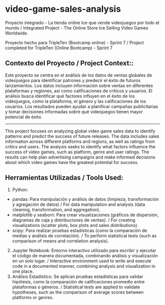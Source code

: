 # video-game-sales-analysis
Proyecto integrado - La tienda online Ice que vende videojuegos por todo el mundo / Integrated Project - The Online Store Ice Selling Video Games Worldwide.

Proyecto hecho para TripleTen (Bootcamp online) - Sprint 7 / Project completed for TripleTen (Online Bootcamp) - Sprint 7

## Contexto del Proyecto / Project Context::
Este proyecto se centra en el análisis de los datos de ventas globales de videojuegos para identificar patrones y predecir el éxito de futuros lanzamientos. Los datos incluyen información sobre ventas en diferentes plataformas y regiones, así como calificaciones de críticos y usuarios. El análisis busca identificar qué factores influyen en el éxito de los videojuegos, como la plataforma, el género y las calificaciones de los usuarios. Los resultados pueden ayudar a planificar campañas publicitarias y tomar decisiones informadas sobre qué videojuegos tienen mayor potencial de éxito.

---

This project focuses on analyzing global video game sales data to identify patterns and predict the success of future releases. The data includes sales information across different platforms and regions, as well as ratings from critics and users. The analysis seeks to identify what factors influence the success of video games, such as platform, genre and user ratings. The results can help plan advertising campaigns and make informed decisions about which video games have the greatest potential for success.

## Herramientas Utilizadas / Tools Used:
1. Python:
  - pandas: Para manipulación y análisis de datos (limpieza, transformación y agregación de datos) / For data manipulation and analysis (data cleaning, transformation, and aggregation).
  - matplotlib y seaborn: Para crear visualizaciones (gráficos de dispersión, diagramas de caja y distribuciones de ventas). / For creating visualizations (scatter plots, box plots and sales distributions).
  - scipy: Para realizar pruebas estadísticas (como la comparación de medias y análisis de correlación). / To perform statistical tests (such as comparison of means and correlation analysis).
2. Jupyter Notebook: Entorno interactivo utilizado para escribir y ejecutar el código de manera documentada, combinando análisis y visualización en un solo lugar. / Interactive environment used to write and execute code in a documented manner, combining analysis and visualization in one place.
3. Análisis Estadístico: Se aplican pruebas estadísticas para validar hipótesis, como la comparación de calificaciones promedio entre plataformas o géneros. / Statistical tests are applied to validate hypotheses, such as the comparison of average scores between platforms or genres.

